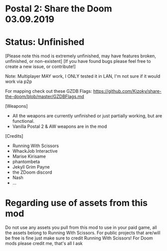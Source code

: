 # Postal 2: Share the Doom 03.09.2019

# Status: Unfinished
[Please note this mod is extremely unfinished, may have features broken, unfinished, or non-existent]
[If you have found bugs please feel free to create a new issue, or contribute!]

Note: Multiplayer MAY work, I ONLY tested it in LAN, I'm not sure if it would work via p2p

For mapping check out these GZDB Flags: https://github.com/Kizoky/share-the-doom/blob/master/GZDBFlags.md

[Weapons]
- All the weapons are currently unfinished or just partially working, but are functional.
- Vanilla Postal 2 & AW weapons are in the mod

[Credits]
- Running With Scissors
- WhackJob Interactive
- Marise Kirisame
- phantombeta
- Jekyll Grim Payne
- the ZDoom discord
- Nash
- ...

# Regarding use of assets from this mod

Do not use any assets you pull from this mod to use in your paid game, all the assets belong to Running With Scissors. For public projects that are/will be free is fine just make sure to credit Running With Scissors! For Doom mods please credit me, that's all I ask
